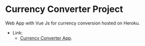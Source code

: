 # Currency Converter Project

Web App with Vue Js for currency conversion hosted on Heroku.

* Link:
    * <a href="https://convertercurrency.herokuapp.com/">Currency Converter App</a>.
 
